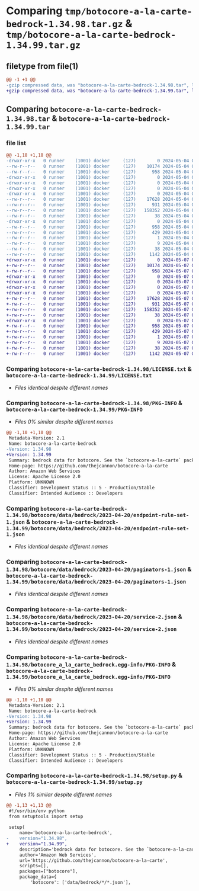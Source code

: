 # Comparing `tmp/botocore-a-la-carte-bedrock-1.34.98.tar.gz` & `tmp/botocore-a-la-carte-bedrock-1.34.99.tar.gz`

## filetype from file(1)

```diff
@@ -1 +1 @@
-gzip compressed data, was "botocore-a-la-carte-bedrock-1.34.98.tar", last modified: Sat May  4 01:01:18 2024, max compression
+gzip compressed data, was "botocore-a-la-carte-bedrock-1.34.99.tar", last modified: Tue May  7 01:02:20 2024, max compression
```

## Comparing `botocore-a-la-carte-bedrock-1.34.98.tar` & `botocore-a-la-carte-bedrock-1.34.99.tar`

### file list

```diff
@@ -1,18 +1,18 @@
-drwxr-xr-x   0 runner    (1001) docker     (127)        0 2024-05-04 01:01:18.774071 botocore-a-la-carte-bedrock-1.34.98/
--rw-r--r--   0 runner    (1001) docker     (127)    10174 2024-05-04 01:01:18.000000 botocore-a-la-carte-bedrock-1.34.98/LICENSE.txt
--rw-r--r--   0 runner    (1001) docker     (127)      958 2024-05-04 01:01:18.774071 botocore-a-la-carte-bedrock-1.34.98/PKG-INFO
-drwxr-xr-x   0 runner    (1001) docker     (127)        0 2024-05-04 01:01:18.774071 botocore-a-la-carte-bedrock-1.34.98/botocore/
-drwxr-xr-x   0 runner    (1001) docker     (127)        0 2024-05-04 01:01:18.774071 botocore-a-la-carte-bedrock-1.34.98/botocore/data/
-drwxr-xr-x   0 runner    (1001) docker     (127)        0 2024-05-04 01:01:18.774071 botocore-a-la-carte-bedrock-1.34.98/botocore/data/bedrock/
-drwxr-xr-x   0 runner    (1001) docker     (127)        0 2024-05-04 01:01:18.774071 botocore-a-la-carte-bedrock-1.34.98/botocore/data/bedrock/2023-04-20/
--rw-r--r--   0 runner    (1001) docker     (127)    17628 2024-05-04 01:01:11.000000 botocore-a-la-carte-bedrock-1.34.98/botocore/data/bedrock/2023-04-20/endpoint-rule-set-1.json
--rw-r--r--   0 runner    (1001) docker     (127)      931 2024-05-04 01:01:11.000000 botocore-a-la-carte-bedrock-1.34.98/botocore/data/bedrock/2023-04-20/paginators-1.json
--rw-r--r--   0 runner    (1001) docker     (127)   158352 2024-05-04 01:01:11.000000 botocore-a-la-carte-bedrock-1.34.98/botocore/data/bedrock/2023-04-20/service-2.json
--rw-r--r--   0 runner    (1001) docker     (127)       38 2024-05-04 01:01:11.000000 botocore-a-la-carte-bedrock-1.34.98/botocore/data/bedrock/2023-04-20/waiters-2.json
-drwxr-xr-x   0 runner    (1001) docker     (127)        0 2024-05-04 01:01:18.774071 botocore-a-la-carte-bedrock-1.34.98/botocore_a_la_carte_bedrock.egg-info/
--rw-r--r--   0 runner    (1001) docker     (127)      958 2024-05-04 01:01:18.000000 botocore-a-la-carte-bedrock-1.34.98/botocore_a_la_carte_bedrock.egg-info/PKG-INFO
--rw-r--r--   0 runner    (1001) docker     (127)      429 2024-05-04 01:01:18.000000 botocore-a-la-carte-bedrock-1.34.98/botocore_a_la_carte_bedrock.egg-info/SOURCES.txt
--rw-r--r--   0 runner    (1001) docker     (127)        1 2024-05-04 01:01:18.000000 botocore-a-la-carte-bedrock-1.34.98/botocore_a_la_carte_bedrock.egg-info/dependency_links.txt
--rw-r--r--   0 runner    (1001) docker     (127)        9 2024-05-04 01:01:18.000000 botocore-a-la-carte-bedrock-1.34.98/botocore_a_la_carte_bedrock.egg-info/top_level.txt
--rw-r--r--   0 runner    (1001) docker     (127)       38 2024-05-04 01:01:18.774071 botocore-a-la-carte-bedrock-1.34.98/setup.cfg
--rw-r--r--   0 runner    (1001) docker     (127)     1142 2024-05-04 01:01:18.000000 botocore-a-la-carte-bedrock-1.34.98/setup.py
+drwxr-xr-x   0 runner    (1001) docker     (127)        0 2024-05-07 01:02:20.852105 botocore-a-la-carte-bedrock-1.34.99/
+-rw-r--r--   0 runner    (1001) docker     (127)    10174 2024-05-07 01:02:20.000000 botocore-a-la-carte-bedrock-1.34.99/LICENSE.txt
+-rw-r--r--   0 runner    (1001) docker     (127)      958 2024-05-07 01:02:20.848105 botocore-a-la-carte-bedrock-1.34.99/PKG-INFO
+drwxr-xr-x   0 runner    (1001) docker     (127)        0 2024-05-07 01:02:20.848105 botocore-a-la-carte-bedrock-1.34.99/botocore/
+drwxr-xr-x   0 runner    (1001) docker     (127)        0 2024-05-07 01:02:20.848105 botocore-a-la-carte-bedrock-1.34.99/botocore/data/
+drwxr-xr-x   0 runner    (1001) docker     (127)        0 2024-05-07 01:02:20.848105 botocore-a-la-carte-bedrock-1.34.99/botocore/data/bedrock/
+drwxr-xr-x   0 runner    (1001) docker     (127)        0 2024-05-07 01:02:20.848105 botocore-a-la-carte-bedrock-1.34.99/botocore/data/bedrock/2023-04-20/
+-rw-r--r--   0 runner    (1001) docker     (127)    17628 2024-05-07 01:02:10.000000 botocore-a-la-carte-bedrock-1.34.99/botocore/data/bedrock/2023-04-20/endpoint-rule-set-1.json
+-rw-r--r--   0 runner    (1001) docker     (127)      931 2024-05-07 01:02:10.000000 botocore-a-la-carte-bedrock-1.34.99/botocore/data/bedrock/2023-04-20/paginators-1.json
+-rw-r--r--   0 runner    (1001) docker     (127)   158352 2024-05-07 01:02:10.000000 botocore-a-la-carte-bedrock-1.34.99/botocore/data/bedrock/2023-04-20/service-2.json
+-rw-r--r--   0 runner    (1001) docker     (127)       38 2024-05-07 01:02:10.000000 botocore-a-la-carte-bedrock-1.34.99/botocore/data/bedrock/2023-04-20/waiters-2.json
+drwxr-xr-x   0 runner    (1001) docker     (127)        0 2024-05-07 01:02:20.848105 botocore-a-la-carte-bedrock-1.34.99/botocore_a_la_carte_bedrock.egg-info/
+-rw-r--r--   0 runner    (1001) docker     (127)      958 2024-05-07 01:02:20.000000 botocore-a-la-carte-bedrock-1.34.99/botocore_a_la_carte_bedrock.egg-info/PKG-INFO
+-rw-r--r--   0 runner    (1001) docker     (127)      429 2024-05-07 01:02:20.000000 botocore-a-la-carte-bedrock-1.34.99/botocore_a_la_carte_bedrock.egg-info/SOURCES.txt
+-rw-r--r--   0 runner    (1001) docker     (127)        1 2024-05-07 01:02:20.000000 botocore-a-la-carte-bedrock-1.34.99/botocore_a_la_carte_bedrock.egg-info/dependency_links.txt
+-rw-r--r--   0 runner    (1001) docker     (127)        9 2024-05-07 01:02:20.000000 botocore-a-la-carte-bedrock-1.34.99/botocore_a_la_carte_bedrock.egg-info/top_level.txt
+-rw-r--r--   0 runner    (1001) docker     (127)       38 2024-05-07 01:02:20.852105 botocore-a-la-carte-bedrock-1.34.99/setup.cfg
+-rw-r--r--   0 runner    (1001) docker     (127)     1142 2024-05-07 01:02:20.000000 botocore-a-la-carte-bedrock-1.34.99/setup.py
```

### Comparing `botocore-a-la-carte-bedrock-1.34.98/LICENSE.txt` & `botocore-a-la-carte-bedrock-1.34.99/LICENSE.txt`

 * *Files identical despite different names*

### Comparing `botocore-a-la-carte-bedrock-1.34.98/PKG-INFO` & `botocore-a-la-carte-bedrock-1.34.99/PKG-INFO`

 * *Files 0% similar despite different names*

```diff
@@ -1,10 +1,10 @@
 Metadata-Version: 2.1
 Name: botocore-a-la-carte-bedrock
-Version: 1.34.98
+Version: 1.34.99
 Summary: bedrock data for botocore. See the `botocore-a-la-carte` package for more info.
 Home-page: https://github.com/thejcannon/botocore-a-la-carte
 Author: Amazon Web Services
 License: Apache License 2.0
 Platform: UNKNOWN
 Classifier: Development Status :: 5 - Production/Stable
 Classifier: Intended Audience :: Developers
```

### Comparing `botocore-a-la-carte-bedrock-1.34.98/botocore/data/bedrock/2023-04-20/endpoint-rule-set-1.json` & `botocore-a-la-carte-bedrock-1.34.99/botocore/data/bedrock/2023-04-20/endpoint-rule-set-1.json`

 * *Files identical despite different names*

### Comparing `botocore-a-la-carte-bedrock-1.34.98/botocore/data/bedrock/2023-04-20/paginators-1.json` & `botocore-a-la-carte-bedrock-1.34.99/botocore/data/bedrock/2023-04-20/paginators-1.json`

 * *Files identical despite different names*

### Comparing `botocore-a-la-carte-bedrock-1.34.98/botocore/data/bedrock/2023-04-20/service-2.json` & `botocore-a-la-carte-bedrock-1.34.99/botocore/data/bedrock/2023-04-20/service-2.json`

 * *Files identical despite different names*

### Comparing `botocore-a-la-carte-bedrock-1.34.98/botocore_a_la_carte_bedrock.egg-info/PKG-INFO` & `botocore-a-la-carte-bedrock-1.34.99/botocore_a_la_carte_bedrock.egg-info/PKG-INFO`

 * *Files 0% similar despite different names*

```diff
@@ -1,10 +1,10 @@
 Metadata-Version: 2.1
 Name: botocore-a-la-carte-bedrock
-Version: 1.34.98
+Version: 1.34.99
 Summary: bedrock data for botocore. See the `botocore-a-la-carte` package for more info.
 Home-page: https://github.com/thejcannon/botocore-a-la-carte
 Author: Amazon Web Services
 License: Apache License 2.0
 Platform: UNKNOWN
 Classifier: Development Status :: 5 - Production/Stable
 Classifier: Intended Audience :: Developers
```

### Comparing `botocore-a-la-carte-bedrock-1.34.98/setup.py` & `botocore-a-la-carte-bedrock-1.34.99/setup.py`

 * *Files 1% similar despite different names*

```diff
@@ -1,13 +1,13 @@
 #!/usr/bin/env python
 from setuptools import setup
 
 setup(
     name='botocore-a-la-carte-bedrock',
-    version="1.34.98",
+    version="1.34.99",
     description='bedrock data for botocore. See the `botocore-a-la-carte` package for more info.',
     author='Amazon Web Services',
     url='https://github.com/thejcannon/botocore-a-la-carte',
     scripts=[],
     packages=["botocore"],
     package_data={
         'botocore': ['data/bedrock/*/*.json'],
```

